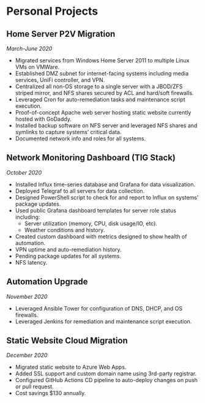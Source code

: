 # Personal Projects

## Home Server P2V Migration
*March-June 2020*
- Migrated services from Windows Home Server 2011 to multiple Linux VMs on VMWare.
- Established DMZ subnet for internet-facing systems including media services, UniFi controller, and VPN. 
- Centralized all non-OS storage to a single server with a JBOD/ZFS striped mirror, and NFS shares secured by ACL and hard/soft firewalls. 
- Leveraged Cron for auto-remediation tasks and maintenance script execution.
- Proof-of-concept Apache web server hosting static website currently hosted with GoDaddy. 
- Installed backup software on NFS server and leveraged NFS shares and symlinks to capture systems’ critical data. 
- Documented network info and roles for all systems. 

## Network Monitoring Dashboard	(TIG Stack)
*October 2020*
- Installed Influx time-series database and Grafana for data visualization. 
- Deployed Telegraf to all servers for data collection. 
- Designed PowerShell script to check for and report to Influx on systems’ package updates. 
- Used public Grafana dashboard templates for server role status including: 
  - Server utilization (memory, CPU, disk usage/IO, etc). 
  - Weather conditions and history. 
- Created custom dashboard with metrics designed to show health of automation. 
- VPN uptime and auto-remediation history. 
- Pending package updates for all systems. 
- NFS latency. 

## Automation Upgrade
*November 2020*
- Leveraged Ansible Tower for configuration of DNS, DHCP, and OS firewalls.
- Leveraged Jenkins for remediation and maintenance script execution.

## Static Website Cloud Migration
*December 2020*
- Migrated static website to Azure Web Apps. 
- Added SSL support and custom domain name using 3rd-party registrar. 
- Configured GitHub Actions CD pipeline to auto-deploy changes on push or pull request. 
- Cost savings $130 annually. 

